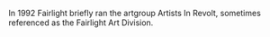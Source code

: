 In 1992 Fairlight briefly ran the artgroup Artists In Revolt, sometimes referenced as the Fairlight Art Division.